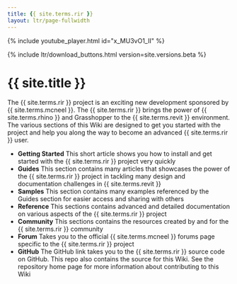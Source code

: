 ```yaml
---
title: {{ site.terms.rir }}
layout: ltr/page-fullwidth
---
```


<!-- intro video -->
<!-- ![](https://via.placeholder.com/1024x600.png?text=Intro+Video) -->
{% include youtube_player.html id="x_MU3vO1_II" %}

<!-- download links -->
{% include ltr/download_buttons.html version=site.versions.beta %}

# {{ site.title }}

The {{ site.terms.rir }} project is an exciting new development sponsored by {{ site.terms.mcneel }}. The {{ site.terms.rir }} brings the power of {{ site.terms.rhino }} and Grasshopper to the {{ site.terms.revit }} environment. The various sections of this Wiki are designed to get you started with the project and help you along the way to become an advanced {{ site.terms.rir }} user.

- **Getting Started** This short article shows you how to install and get started with the {{ site.terms.rir }} project very quickly
- **Guides** This section contains many articles that showcases the power of the {{ site.terms.rir }} project in tackling many design and documentation challenges in {{ site.terms.revit }}
- **Samples** This section contains many examples referenced by the Guides section for easier access and sharing with others
- **Reference** This sections contains advanced and detailed documentation on various aspects of the {{ site.terms.rir }} project
- **Community** This sections contains the resources created by and for the {{ site.terms.rir }} community
- **Forum** Takes you to the official {{ site.terms.mcneel }} forums page specific to the {{ site.terms.rir }} project
- **GitHub** The GitHub link takes you to the {{ site.terms.rir }} source code on GitHub. This repo also contains the source for this Wiki. See the repository home page for more information about contributing to this Wiki

